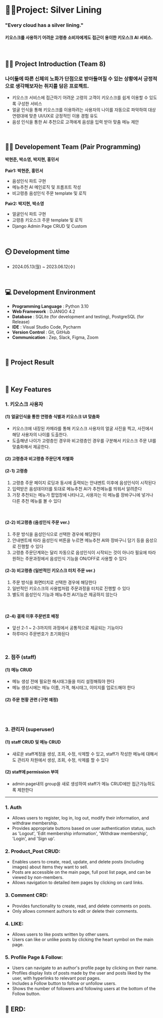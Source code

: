 # 👩‍💻Project: Silver Lining
### "Every cloud has a silver lining."
#### 키오스크를 사용하기 어려운 고령층 소비자에게도 접근이 용이한 키오스크 AI 서비스.

<br>

## 👨‍🏫 Project Introduction (Team 8)
### 나이듦에 따른 신체의 노화가 단점으로 받아들여질 수 있는 상황에서 긍정적으로 생각해보자는 취지를 담은 프로젝트. 
- 키오스크 서비스에 접근하기 어려운 고령의 고객이 키오스크를 쉽게 이용할 수 있도록 구성한 서비스
- 얼굴 인식을 통해 키오스크를 이용하려는 사용자의 나이를 자동으로 파악하여 대상 연령대에 맞춘 UI/UX로 긍정적인 이용 경험 유도
- 음성 인식을 통한 AI 추천으로 고객에게 음성을 입력 받아 맞춤 메뉴 제안



<br>

## 👨‍🏫 Developement Team (Pair Programming)
**박현준, 박소영, 박지현, 홍민서**
<br><br>
**Pair1: 박현준, 홍민서**
- 음성인식 파트 구현
- 메뉴추천 AI 메인로직 및 프롬프트 작성
- 비고령층 음성인식 주문 template 및 로직

**Pair2: 박지현, 박소영**
- 얼굴인식 파트 구현
- 고령층 키오스크 주문 template 및 로직
- Django Admin Page CRUD 및 Custom


<br>

## ⏲️ Development time 
- 2024.05.13(월) ~ 2023.06.12(수)


<br>

## 💻 Development Environment
- **Programming Language** : Python 3.10
- **Web Framework** : DJANGO 4.2
- **Database** : SQLite (for development and testing), PostgreSQL (for Release)
- **IDE** : Visual Studio Code, Pycharm
- **Version Control** : Git, GitHub
- **Communication** : Zep, Slack, Figma, Zoom
  
<br>

## 📝 Project Result


<br>


## 📌 Key Features

### 1. 키오스크 사용자 
#### (1) 얼굴인식을 통한 연령층 식별과 키오스크 UI 맞춤화 
   - 키오스크에 내장된 카메라를 통해 키오스크 사용자의 얼굴 사진을 찍고, 사진에서 해당 사용자의 나이를 도출한다.
   - 도출해낸 나이가 고령층인 경우와 비고령층인 경우를 구분해서 키오스크 주문 UI를 맞춤화해서 제공한다.

#### (2) 고령층과 비고령층 주문단계 차별화
#### (2-1) 고령층
1. 고령층 주문 페이지 로딩과 동시에 출력되는 안내멘트 이후에 음성인식이 시작된다
2. 입력받은 음성데이터를 토대로 메뉴추천 AI가 추천메뉴를 띄워서 알려준다
3. 가장 추천되는 메뉴가 팝업창에 나타나고, 사용자는 이 메뉴를 장바구니에 넣거나 다른 추천 메뉴를 볼 수 있다

<br>

#### (2-2) 비고령층 (음성인식 주문 ver.)
1. 주문 방식을 음성인식으로 선택한 경우에 해당한다
2. 안내멘트에 따라 음성인식 버튼을 누르면 메뉴추천 AI와 장바구니 담기 등을 음성으로 진행할 수 있다
3. 고령층 주문단계와는 달리 자동으로 음성인식이 시작되는 것이 아니라 필요에 따라 원하는 주문과정에서 음성인식 기능을 ON/OFF로 사용할 수 있다

#### (2-3) 비고령층 (일반적인 키오스크 터치 주문 ver.)
1. 주문 방식을 화면터치로 선택한 경우에 해당한다
2. 일반적인 키오스크의 사용법처럼 주문과정을 터치로 진행할 수 있다
3. 별도의 음성인식 기능과 메뉴추천 AI기능은 제공하지 않는다

<br>

#### (2-4) 결제 이후 주문번호 배정
   - 앞선 2-1 ~ 2-3까지의 과정에서 공통적으로 제공되는 기능이다
   - 하루마다 주문번호가 초기화된다

<br>

### 2. 점주 (staff)
#### (1) 메뉴 CRUD
- 메뉴 생성 전에 필요한 해시태그들을 미리 설정해줘야 한다
- 메뉴 생성시에는 메뉴 이름, 가격, 해시태그, 이미지를 업로드해야 한다
  
#### (2) 주문 현황 관련 (구현 예정)

<br><br>

### 3. 관리자 (superuser)
#### (1) staff CRUD 및 메뉴 CRUD
- 새로운 staff계정을 생성, 조회, 수정, 삭제할 수 있고, staff가 작성한 메뉴에 대해서도 관리자 차원에서 생성, 조회, 수정, 삭제를 할 수 있다
#### (2) staff에 permission 부여
- admin page내의 group을 새로 생성하여 staff가 메뉴 CRUD에만 접근가능하도록 제한한다


<hr>

### 1. Auth
  - Allows users to register, log in, log out, modify their information, and withdraw membership.
  - Provides appropriate buttons based on user authentication status, such as 'Logout', 'Edit membership information', 'Withdraw membership', 'Login', and 'Sign up'.

### 2. Product_Post CRUD:
  - Enables users to create, read, update, and delete posts (including images) about items they want to sell.
  - Posts are accessible on the main page, full post list page, and can be viewed by non-members.
  - Allows navigation to detailed item pages by clicking on card links.

### 3. Comment CRD:
  - Provides functionality to create, read, and delete comments on posts.
  - Only allows comment authors to edit or delete their comments.

### 4. LIKE:
  - Allows users to like posts written by other users.
  - Users can like or unlike posts by clicking the heart symbol on the main page.


### 5. Profile Page & Follow:
  - Users can navigate to an author's profile page by clicking on their name.
  - Profiles display lists of posts made by the user and posts liked by the user, with hyperlinks to relevant post pages.
  - Includes a Follow button to follow or unfollow users.
  - Shows the number of followers and following users at the bottom of the Follow button.
     

## 📄 ERD:

